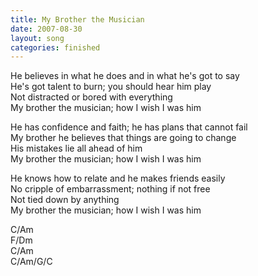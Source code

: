 ```yaml
---
title: My Brother the Musician
date: 2007-08-30
layout: song
categories: finished
---
```

He believes in what he does and in what he's got to say  
He's got talent to burn; you should hear him play  
Not distracted or bored with everything  
My brother the musician; how I wish I was him

He has confidence and faith; he has plans that cannot fail  
My brother he believes that things are going to change  
His mistakes lie all ahead of him  
My brother the musician; how I wish I was him

He knows how to relate and he makes friends easily  
No cripple of embarrassment; nothing if not free  
Not tied down by anything  
My brother the musician; how I wish I was him

<div class="chords">
  C/Am<br />
  F/Dm<br />
  C/Am<br />
  C/Am/G/C
</div>
